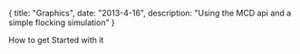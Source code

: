 {
  title: "Graphics",
  date:  "2013-4-16",
  description:  "Using the MCD api and a simple flocking simulation"
}

How to get Started with it